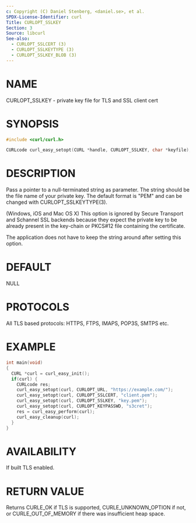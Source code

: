 ```yaml
---
c: Copyright (C) Daniel Stenberg, <daniel.se>, et al.
SPDX-License-Identifier: curl
Title: CURLOPT_SSLKEY
Section: 3
Source: libcurl
See-also:
  - CURLOPT_SSLCERT (3)
  - CURLOPT_SSLKEYTYPE (3)
  - CURLOPT_SSLKEY_BLOB (3)
---
```


# NAME

CURLOPT_SSLKEY - private key file for TLS and SSL client cert

# SYNOPSIS

~~~c
#include <curl/curl.h>

CURLcode curl_easy_setopt(CURL *handle, CURLOPT_SSLKEY, char *keyfile);
~~~

# DESCRIPTION

Pass a pointer to a null-terminated string as parameter. The string should be
the file name of your private key. The default format is "PEM" and can be
changed with CURLOPT_SSLKEYTYPE(3).

(Windows, iOS and Mac OS X) This option is ignored by Secure Transport and
Schannel SSL backends because they expect the private key to be already present
in the key-chain or PKCS#12 file containing the certificate.

The application does not have to keep the string around after setting this
option.

# DEFAULT

NULL

# PROTOCOLS

All TLS based protocols: HTTPS, FTPS, IMAPS, POP3S, SMTPS etc.

# EXAMPLE

~~~c
int main(void)
{
  CURL *curl = curl_easy_init();
  if(curl) {
    CURLcode res;
    curl_easy_setopt(curl, CURLOPT_URL, "https://example.com/");
    curl_easy_setopt(curl, CURLOPT_SSLCERT, "client.pem");
    curl_easy_setopt(curl, CURLOPT_SSLKEY, "key.pem");
    curl_easy_setopt(curl, CURLOPT_KEYPASSWD, "s3cret");
    res = curl_easy_perform(curl);
    curl_easy_cleanup(curl);
  }
}
~~~

# AVAILABILITY

If built TLS enabled.

# RETURN VALUE

Returns CURLE_OK if TLS is supported, CURLE_UNKNOWN_OPTION if not, or
CURLE_OUT_OF_MEMORY if there was insufficient heap space.
